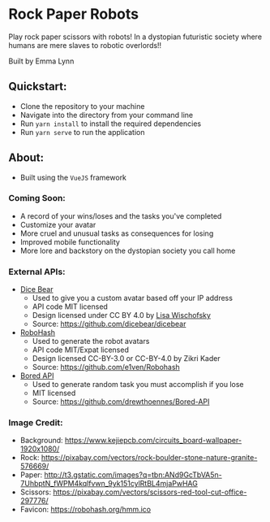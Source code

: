 # Rock Paper Robots

Play rock paper scissors with robots! 
In a dystopian futuristic society where humans are mere slaves to
robotic overlords!!

Built by Emma Lynn

## Quickstart:
* Clone the repository to your machine
* Navigate into the directory from your command line
* Run `yarn install` to install the required dependencies
* Run `yarn serve` to run the application

## About:
* Built using the `VueJS` framework

### Coming Soon:
* A record of your wins/loses and the tasks you've completed
* Customize your avatar
* More cruel and unusual tasks as consequences for losing
* Improved mobile functionality
* More lore and backstory on the dystopian society you call home

### External APIs:
* [Dice Bear](https://www.dicebear.com/styles/adventurer)
  * Used to give you a custom avatar based off your IP address
  * API code MIT licensed
  * Design licensed under CC BY 4.0
  by [Lisa Wischofsky](https://www.instagram.com/lischi_art/)
  * Source: https://github.com/dicebear/dicebear
* [RoboHash](https://robohash.org/)
  * Used to generate the robot avatars
  * API code MIT/Expat licensed
  * Design licensed CC-BY-3.0 or CC-BY-4.0 by Zikri Kader
  * Source: https://github.com/e1ven/Robohash
* [Bored API](http://www.boredapi.com/)
  * Used to generate random task you must accomplish if you lose
  * MIT licensed
  * Source: https://github.com/drewthoennes/Bored-API

### Image Credit:
* Background: https://www.kejiepcb.com/circuits_board-wallpaper-1920x1080/
* Rock: https://pixabay.com/vectors/rock-boulder-stone-nature-granite-576669/
* Paper: http://t3.gstatic.com/images?q=tbn:ANd9GcTbVA5n-7UhbptN_fWPM4kqlfvwn_9yk151cylRtBL4mjaPwHAG
* Scissors: https://pixabay.com/vectors/scissors-red-tool-cut-office-297776/
* Favicon: https://robohash.org/hmm.ico